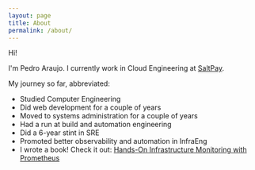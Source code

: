 ```yaml
---
layout: page
title: About
permalink: /about/
---
```


Hi!

I'm Pedro Araujo. I currently work in Cloud Engineering at [SaltPay](https://www.saltpay.co).

My journey so far, abbreviated:

  - Studied Computer Engineering
  - Did web development for a couple of years
  - Moved to systems administration for a couple of years
  - Had a run at build and automation engineering
  - Did a 6-year stint in SRE
  - Promoted better observability and automation in InfraEng
  - I wrote a book! Check it out: [Hands-On Infrastructure Monitoring with Prometheus](https://www.packtpub.com/eu/virtualization-and-cloud/hands-infrastructure-monitoring-prometheus)

